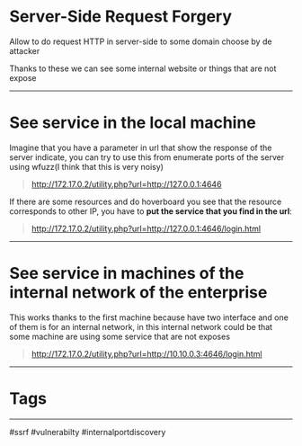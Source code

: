 
# Server-Side Request Forgery

Allow to do request HTTP in server-side to some domain choose by de attacker

Thanks to these we can see some internal website or things that are not expose 

---

# See service in the local machine

Imagine that you have a parameter in url that show the response of the server indicate, you can try to use this from enumerate ports of the server using wfuzz(I think that this is very noisy)

> http://172.17.0.2/utility.php?url=http://127.0.0.1:4646

If there are some resources and do hoverboard you see that the resource corresponds to other IP, you have to **put the service that you find in the url**:

> http://172.17.0.2/utility.php?url=http://127.0.0.1:4646/login.html


---

# See service in machines of the internal network of the enterprise

This works thanks to the first machine because have two interface and one of them is for an internal network, in this internal network could be that some machine are using some service that are not exposes 

> http://172.17.0.2/utility.php?url=http://10.10.0.3:4646/login.html

---

# Tags

----

#ssrf #vulnerabilty #internalportdiscovery